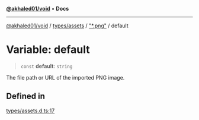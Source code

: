 [**@akhaled01/void**](../../../../../README.md) • **Docs**

***

[@akhaled01/void](../../../../../README.md) / [types/assets](../../../README.md) / ["\*.png"](../README.md) / default

# Variable: default

> `const` **default**: `string`

The file path or URL of the imported PNG image.

## Defined in

[types/assets.d.ts:17](https://github.com/akhaled01/vortex/blob/6129b4a0bc7b35d178a4a45ea59f5942bbd0b23a/core/types/assets.d.ts#L17)
